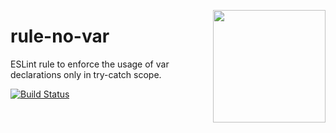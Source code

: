 <a href="http://hapijs.com"><img src="https://raw.githubusercontent.com/hapijs/assets/master/images/family.png" width="180px" align="right" /></a>

# rule-no-var

ESLint rule to enforce the usage of var declarations only in try-catch scope.

[![Build Status](https://travis-ci.org/hapijs/rule-no-var.svg?branch=master)](https://travis-ci.org/hapijs/rule-no-var)
